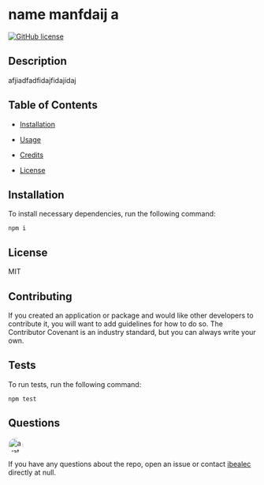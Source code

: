 
# name manfdaij a
[![GitHub license](https://img.shields.io/badge/license-MIT-blue.svg)](https://github.com/ibealec/name-manfdaij-a)

## Description

afjiadfadfidajfidajidaj

## Table of Contents 

* [Installation](#installation)

* [Usage](#usage)

* [Credits](#credits)

* [License](#license)

## Installation

To install necessary dependencies, run the following command:

```
npm i
```

## License

MIT
  
## Contributing

If you created an application or package and would like other developers to contribute it, you will want to add guidelines for how to do so. The Contributor Covenant is an industry standard, but you can always write your own.

## Tests

To run tests, run the following command:

```
npm test
```

## Questions

<img src="https://avatars2.githubusercontent.com/u/13909376?v=4" alt="avatar" style="border-radius: 16px" width="30" />

If you have any questions about the repo, open an issue or contact [ibealec](https://api.github.com/users/ibealec) directly at null.

